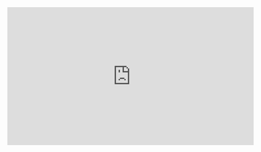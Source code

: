 <html>
<head>
</head>
<body>

<iframe width="560" height="315" src="https://www.youtube.com/embed/lX1itsXp08A" frameborder="0" allow="autoplay; encrypted-media" allowfullscreen></iframe>

</body>
</html>
